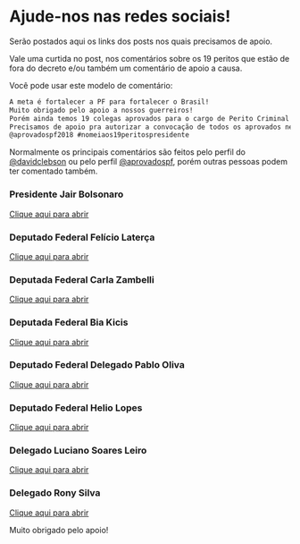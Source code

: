 # Ajude-nos nas redes sociais!

Serão postados aqui os links dos posts nos quais precisamos de apoio.

Vale uma curtida no post, nos comentários sobre os 19 peritos que estão de fora do decreto e/ou também um comentário de apoio a causa.

Você pode usar este modelo de comentário:

```markdown
A meta é fortalecer a PF para fortalecer o Brasil! 
Muito obrigado pelo apoio a nossos guerreiros! 
Porém ainda temos 19 colegas aprovados para o cargo de Perito Criminal Federal que não foram incluídos no decreto. 
Precisamos de apoio pra autorizar a convocação de todos os aprovados nesse último concurso.
@aprovadospf2018 #nomeiaos19peritospresidente 
```
Normalmente os principais comentários são feitos pelo perfil do [@davidclebson](https://www.instagram.com/davidclebson/) ou pelo perfil [@aprovadospf](https://www.instagram.com/aprovadospf2018/), porém outras pessoas podem ter comentado também.


### Presidente Jair Bolsonaro

[Clique aqui para abrir](https://www.instagram.com/p/Bx2jzQ2BA6s/)

### Deputado Federal Felício Laterça

[Clique aqui para abrir](https://www.instagram.com/p/Bx2QSNFg6aT/)

### Deputada Federal Carla Zambelli

[Clique aqui para abrir](https://www.instagram.com/p/Bx2asHCHaL6/)

### Deputada Federal Bia Kicis

[Clique aqui para abrir](https://www.instagram.com/p/Bx3eAdYFvS9/)

### Deputado Federal Delegado Pablo Oliva

[Clique aqui para abrir](https://www.instagram.com/p/Bx5AsYlBPkq/)

### Deputado Federal Helio Lopes

[Clique aqui para abrir](https://www.instagram.com/p/Bx2j_OsAuCZ/)

### Delegado Luciano Soares Leiro

[Clique aqui para abrir](https://www.instagram.com/p/Bx2PGodDz7I/)

### Delegado Rony Silva

[Clique aqui para abrir](https://www.instagram.com/p/Bx2TbW0DYLX/)


Muito obrigado pelo apoio!
